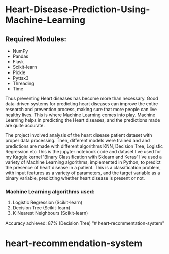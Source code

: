 # Heart-Disease-Prediction-Using-Machine-Learning

## Required Modules:
- NumPy
- Pandas
- Flask
- Scikit-learn
- Pickle
- Pyttsx3
- Threading
- Time

Thus preventing Heart diseases has become more than necessary. Good data-driven systems for predicting heart diseases can improve the entire research and prevention process, making sure that more people can live healthy lives. This is where Machine Learning comes into play. Machine Learning helps in predicting the Heart diseases, and the predictions made are quite accurate.

The project involved analysis of the heart disease patient dataset with proper data processing. Then, different models were trained and and predictions are made with different algorithms KNN, Decision Tree, Logistic Regression etc
This is the jupyter notebook code and dataset I've used for my Kaggle kernel 'Binary Classification with Sklearn and Keras'
I've used a variety of Machine Learning algorithms, implemented in Python, to predict the presence of heart disease in a patient. This is a classification problem, with input features as a variety of parameters, and the target variable as a binary variable, predicting whether heart disease is present or not.
### Machine Learning algorithms used:

1. Logistic Regression (Scikit-learn)
2. Decision Tree (Scikit-learn)
3. K-Nearest Neighbours (Scikit-learn)

Accuracy achieved: 87% (Decision Tree)
"# heart-recommentation-system" 
# heart-recommendation-system
